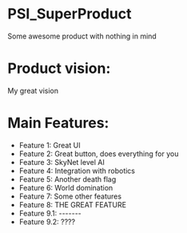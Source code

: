# PSI_SuperProduct
Some awesome product with nothing in mind

# Product vision:
My great vision

# Main Features:
- Feature 1: Great UI
- Feature 2: Great button, does everything for you
- Feature 3: SkyNet level AI
- Feature 4: Integration with robotics
- Feature 5: Another death flag
- Feature 6: World domination
- Feature 7: Some other features
- Feature 8: THE GREAT FEATURE
- Feature 9.1: -------
- Feature 9.2: ????